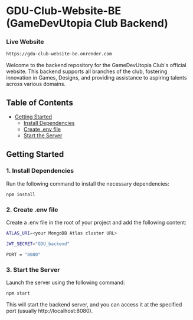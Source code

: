 # GDU-Club-Website-BE (GameDevUtopia Club Backend)
### Live Website
```bash
https://gdu-club-website-be.onrender.com
```

Welcome to the backend repository for the GameDevUtopia Club's official website. This backend supports all branches of the club, fostering innovation in Games, Designs, and providing assistance to aspiring talents across various domains.

## Table of Contents
- [Getting Started](#getting-started)
  - [Install Dependencies](#1-install-dependencies)
  - [Create .env file](#2-create-env-file)
  - [Start the Server](#3-start-the-server)

## Getting Started

### 1. Install Dependencies

Run the following command to install the necessary dependencies:

```bash
npm install
```
### 2. Create .env file

Create a .env file in the root of your project and add the following content:
```bash
ATLAS_URI=<your MongoDB Atlas cluster URL>
```
```bash
JWT_SECRET="GDU_backend"
```
```bash
PORT = "8080"
```

### 3. Start the Server

Launch the server using the following command:

```bash
npm start
```
This will start the backend server, and you can access it at the specified port (usually http://localhost:8080).
